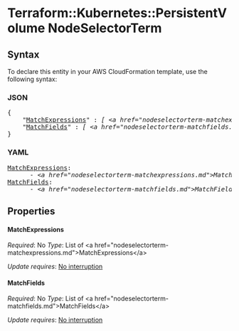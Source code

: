 # Terraform::Kubernetes::PersistentVolume NodeSelectorTerm

## Syntax

To declare this entity in your AWS CloudFormation template, use the following syntax:

### JSON

<pre>
{
    "<a href="#matchexpressions" title="MatchExpressions">MatchExpressions</a>" : <i>[ &lt;a href=&#34;nodeselectorterm-matchexpressions.md&#34;&gt;MatchExpressions&lt;/a&gt;, ... ]</i>,
    "<a href="#matchfields" title="MatchFields">MatchFields</a>" : <i>[ &lt;a href=&#34;nodeselectorterm-matchfields.md&#34;&gt;MatchFields&lt;/a&gt;, ... ]</i>
}
</pre>

### YAML

<pre>
<a href="#matchexpressions" title="MatchExpressions">MatchExpressions</a>: <i>
      - &lt;a href=&#34;nodeselectorterm-matchexpressions.md&#34;&gt;MatchExpressions&lt;/a&gt;</i>
<a href="#matchfields" title="MatchFields">MatchFields</a>: <i>
      - &lt;a href=&#34;nodeselectorterm-matchfields.md&#34;&gt;MatchFields&lt;/a&gt;</i>
</pre>

## Properties

#### MatchExpressions

_Required_: No
_Type_: List of &lt;a href=&#34;nodeselectorterm-matchexpressions.md&#34;&gt;MatchExpressions&lt;/a&gt;

_Update requires_: [No interruption](https://docs.aws.amazon.com/AWSCloudFormation/latest/UserGuide/using-cfn-updating-stacks-update-behaviors.html#update-no-interrupt)

#### MatchFields

_Required_: No
_Type_: List of &lt;a href=&#34;nodeselectorterm-matchfields.md&#34;&gt;MatchFields&lt;/a&gt;

_Update requires_: [No interruption](https://docs.aws.amazon.com/AWSCloudFormation/latest/UserGuide/using-cfn-updating-stacks-update-behaviors.html#update-no-interrupt)

